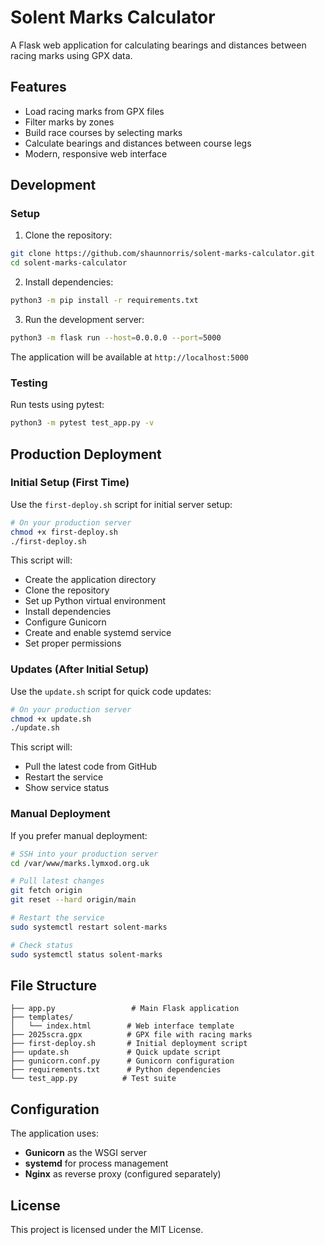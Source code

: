 # Solent Marks Calculator

A Flask web application for calculating bearings and distances between racing marks using GPX data.

## Features

- Load racing marks from GPX files
- Filter marks by zones
- Build race courses by selecting marks
- Calculate bearings and distances between course legs
- Modern, responsive web interface

## Development

### Setup

1. Clone the repository:
```bash
git clone https://github.com/shaunnorris/solent-marks-calculator.git
cd solent-marks-calculator
```

2. Install dependencies:
```bash
python3 -m pip install -r requirements.txt
```

3. Run the development server:
```bash
python3 -m flask run --host=0.0.0.0 --port=5000
```

The application will be available at `http://localhost:5000`

### Testing

Run tests using pytest:
```bash
python3 -m pytest test_app.py -v
```

## Production Deployment

### Initial Setup (First Time)

Use the `first-deploy.sh` script for initial server setup:

```bash
# On your production server
chmod +x first-deploy.sh
./first-deploy.sh
```

This script will:
- Create the application directory
- Clone the repository
- Set up Python virtual environment
- Install dependencies
- Configure Gunicorn
- Create and enable systemd service
- Set proper permissions

### Updates (After Initial Setup)

Use the `update.sh` script for quick code updates:

```bash
# On your production server
chmod +x update.sh
./update.sh
```

This script will:
- Pull the latest code from GitHub
- Restart the service
- Show service status

### Manual Deployment

If you prefer manual deployment:

```bash
# SSH into your production server
cd /var/www/marks.lymxod.org.uk

# Pull latest changes
git fetch origin
git reset --hard origin/main

# Restart the service
sudo systemctl restart solent-marks

# Check status
sudo systemctl status solent-marks
```

## File Structure

```
├── app.py                 # Main Flask application
├── templates/
│   └── index.html        # Web interface template
├── 2025scra.gpx          # GPX file with racing marks
├── first-deploy.sh       # Initial deployment script
├── update.sh             # Quick update script
├── gunicorn.conf.py      # Gunicorn configuration
├── requirements.txt      # Python dependencies
└── test_app.py          # Test suite
```

## Configuration

The application uses:
- **Gunicorn** as the WSGI server
- **systemd** for process management
- **Nginx** as reverse proxy (configured separately)

## License

This project is licensed under the MIT License. 